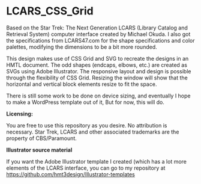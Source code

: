 # LCARS_CSS_Grid

Based on the Star Trek: The Next Generation LCARS (Library Catalog and Retrieval System) computer interface created by Michael Okuda. I also got the specifications from LCARS47.com for the shape specifications and color palettes, modifying the dimensions to be a bit more rounded.

This design makes use of CSS Grid and SVG to recreate the designs in an HMTL document. The odd shapes (endcaps, elbows, etc.) are created as SVGs using Adobe Illustrator. The responsive layout and design is possible through the flexibility of CSS Grid. Resizing the window will show that the horizontal and vertical block elements resize to fit the space.

There is still some work to be done on device sizing, and eventually I hope to make a WordPress template out of it, But for now, this will do.

<strong>Licensing:</strong>

You are free to use this repository as you desire. No attribution is necessary. Star Trek, LCARS and other associated trademarks are the property of CBS/Paramount.

<strong>Illustrator source material</strong>

If you want the Adobe Illustrator template I created (which has a lot more elements of the LCARS interface, you can go to my repository at https://github.com/hmt3design/Illustrator-templates
